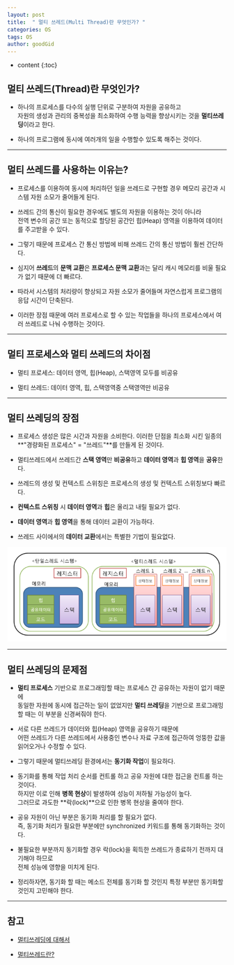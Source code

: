 ```yaml
---
layout: post
title:  " 멀티 쓰레드(Multi Thread)란 무엇인가? "
categories: OS
tags: OS
author: goodGid
---
```

* content
{:toc}

## 멀티 쓰레드(Thread)란 무엇인가?

* 하나의 프로세스를 다수의 실행 단위로 구분하여 자원을 공유하고 <br> 자원의 생성과 관리의 중복성을 최소화하여 수행 능력을 향상시키는 것을 **멀티쓰레딩**이라고 한다.

* 하나의 프로그램에 동시에 여러개의 일을 수행할수 있도록 해주는 것이다.










---


## 멀티 쓰레드를 사용하는 이유는?

* 프로세스를 이용하여 동시에 처리하던 일을 쓰레드로 구현할 경우 메모리 공간과 시스템 자원 소모가 줄어들게 된다. 

* 쓰레드 간의 통신이 필요한 경우에도 별도의 자원을 이용하는 것이 아니라 <br> 전역 변수의 공간 또는 동적으로 할당된 공간인 힙(Heap) 영역을 이용하여 데이터를 주고받을 수 있다. 

* 그렇기 때문에 프로세스 간 통신 방법에 비해 쓰레드 간의 통신 방법이 훨씬 간단하다.

* 심지어 **쓰레드**의 **문맥 교환**은 **프로세스 문맥 교환**과는 달리 캐시 메모리를 비울 필요가 없기 때문에 더 빠르다. 

* 따라서 시스템의 처리량이 향상되고 자원 소모가 줄어들며 자연스럽게 프로그램의 응답 시간이 단축된다. 

* 이러한 장점 때문에 여러 프로세스로 할 수 있는 작업들을 하나의 프로세스에서 여러 쓰레드로 나눠 수행하는 것이다.

---


## 멀티 프로세스와 멀티 쓰레드의 차이점

* 멀티 프로세스: 데이터 영역, 힙(Heap), 스택영역 모두를 비공유

* 멀티 쓰레드: 데이터 영역, 힙, 스택영역중 스택영역만 비공유


---

## 멀티 쓰레딩의 장점

* 프로세스 생성은 많은 시간과 자원을 소비한다. 이러한 단점을 최소화 시킨 일종의 **"경량화된 프로세스" = "쓰레드"**를 만들게 된 것이다.

* 멀티쓰레드에서 쓰레드간 **스택 영역**만 **비공유**하고 **데이터 영역**과 **힙 영역**을 **공유**한다.

* 쓰레드의 생성 및 컨텍스트 스위칭은 프로세스의 생성 및 컨텍스트 스위칭보다 빠르다.

* **컨텍스트 스위칭** 시 **데이터 영역**과 **힙**은 올리고 내릴 필요가 없다.

* **데이터 영역**과 **힙 영역**을 통해 데이터 교환이 가능하다.

* 쓰레드 사이에서의 **데이터 교환**에서는 특별한 기법이 필요없다.


![](/assets/img/os/what_is_multi_thread_1.png)

---

## 멀티 쓰레딩의 문제점

* **멀티 프로세스** 기반으로 프로그래밍할 때는 프로세스 간 공유하는 자원이 없기 때문에 <br> 동일한 자원에 동시에 접근하는 일이 없었지만 **멀티 쓰레딩**을 기반으로 프로그래밍할 때는 이 부분을 신경써줘야 한다. 

* 서로 다른 쓰레드가 데이터와 힙(Heap) 영역을 공유하기 때문에 <br> 어떤 쓰레드가 다른 쓰레드에서 사용중인 변수나 자료 구조에 접근하여 엉뚱한 값을 읽어오거나 수정할 수 있다.

* 그렇기 때문에 멀티쓰레딩 환경에서는 **동기화 작업**이 필요하다. 

* 동기화를 통해 작업 처리 순서를 컨트롤 하고 공유 자원에 대한 접근을 컨트롤 하는 것이다. <br> 하지만 이로 인해 **병목 현상**이 발생하여 성능이 저하될 가능성이 높다. <br> 그러므로 과도한 **락(lock)**으로 인한 병목 현상을 줄여야 한다.

* 공유 자원이 아닌 부분은 동기화 처리를 할 필요가 없다. <br> 즉, 동기화 처리가 필요한 부분에만 synchronized 키워드를 통해 동기화하는 것이다. 

* 불필요한 부분까지 동기화할 경우 락(lock)을 획득한 쓰레드가 종료하기 전까지 대기해야 하므로 <br> 전체 성능에 영향을 미치게 된다.

* 정리하자면, 동기화 할 때는 메소드 전체를 동기화 할 것인지 특정 부분만 동기화할 것인지 고민해야 한다.


---

## 참고

* [멀티쓰레딩에 대해서](asfirstalways.tistory.com/340)

* [멀티쓰레드란?](https://m.blog.naver.com/PostView.nhn?blogId=rja1104&logNo=220551216367&proxyReferer=https%3A%2F%2Fwww.google.co.kr%2F)